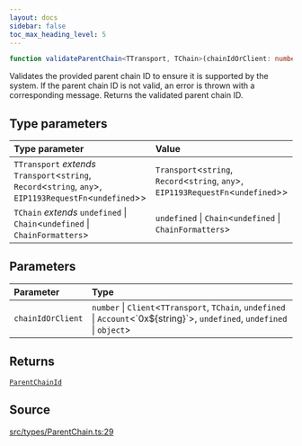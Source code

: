 ```yaml
---
layout: docs
sidebar: false
toc_max_heading_level: 5
---
```


```ts
function validateParentChain<TTransport, TChain>(chainIdOrClient: number | Client<TTransport, TChain, undefined | Account<`0x${string}`>, undefined, undefined | object>): ParentChainId
```

Validates the provided parent chain ID to ensure it is supported by the
system. If the parent chain ID is not valid, an error is thrown with a
corresponding message. Returns the validated parent chain ID.

## Type parameters

| Type parameter | Value |
| :------ | :------ |
| `TTransport` *extends* `Transport`\<`string`, `Record`\<`string`, `any`\>, `EIP1193RequestFn`\<`undefined`\>\> | `Transport`\<`string`, `Record`\<`string`, `any`\>, `EIP1193RequestFn`\<`undefined`\>\> |
| `TChain` *extends* `undefined` \| `Chain`\<`undefined` \| `ChainFormatters`\> | `undefined` \| `Chain`\<`undefined` \| `ChainFormatters`\> |

## Parameters

| Parameter | Type |
| :------ | :------ |
| `chainIdOrClient` | `number` \| `Client`\<`TTransport`, `TChain`, `undefined` \| `Account`\<\`0x$\{string\}\`\>, `undefined`, `undefined` \| `object`\> |

## Returns

[`ParentChainId`](../type-aliases/ParentChainId.md)

## Source

[src/types/ParentChain.ts:29](https://github.com/OffchainLabs/arbitrum-orbit-sdk/blob/9d5595a042e42f7d6b9af10a84816c98ea30f330/src/types/ParentChain.ts#L29)
